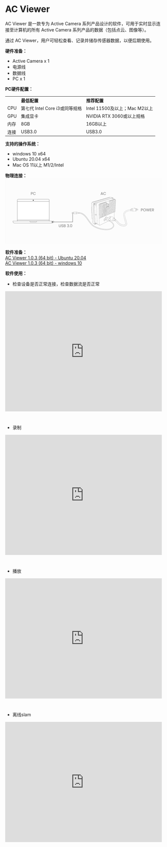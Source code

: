 # AC Viewer  

AC Viewer 是一款专为 Active Camera 系列产品设计的软件，可用于实时显示连接至计算机的所有 Active Camera 系列产品的数据（包括点云、图像等）。

通过 AC Viewer，用户可轻松查看、记录并储存传感器数据，以便后期使用。  

**硬件准备：** 
- Active Camera x 1
- 电源线
- 数据线
- PC x 1  

**PC硬件配置：**  

<table class="docutils align-default" style="width: 100%;">
    <tbody>
        <tr class="row-even centered-table-text">
            <td></td>
            <td style="font-weight: bold;">最低配置</td>
            <td style="font-weight: bold;">推荐配置</td>
        </tr>
        <tr class="row-odd centered-table-text">
            <td>CPU</td>
            <td>第七代 Intel Core i3或同等规格</td>
            <td>Intel 11500及以上；Mac M2以上</td>
        </tr>
        <tr class="row-even centered-table-text">
            <td>GPU</td>
            <td>集成显卡</td>
            <td>NVIDIA RTX 3060或以上规格</td>
        </tr>
        <tr class="row-odd centered-table-text">
            <td>内存</td>
            <td>8GB</td>
            <td>16GB以上</td>
        </tr>
        <tr class="row-even centered-table-text">
            <td>连接</td>
            <td>USB3.0</td>
            <td>USB3.0</td>
        </tr>
    </tbody>
</table>

**支持的操作系统：**   

- windows 10 x64   
- Ubuntu 20.04 x64  
- Mac OS 11以上 M1/2/Intel

**物理连接：**
![图片alt](../image/output.png)  


**软件准备：**  
[AC Viewer 1.0.3 (64 bit) - Ubuntu 20.04](https://cdn.robosense.cn/AC_wiki/AcViewer_Linux_x86_64_release_1.0.3.zip)  
[AC Viewer 1.0.3 (64 bit) - windows 10](https://cdn.robosense.cn/AC_wiki/AcViewer_Win_x86_64_release_1.0.3.zip)



 **软件使用：**  
- 检查设备是否正常连接，检查数据流是否正常
<iframe style="margin-bottom: 24px;" width="100%" height="386" src="https://cdn.robosense.cn/AC_wiki/acview_check.mp4" frameborder="0" allowfullscreen></iframe>

- 录制
<iframe style="margin-bottom: 24px;" width="100%" height="386" src="https://cdn.robosense.cn/AC_wiki/acview_collect.mp4" frameborder="0" allowfullscreen></iframe>

- 播放
<iframe style="margin-bottom: 24px;" width="100%" height="386" src="https://cdn.robosense.cn/AC_wiki/acview_replay.mp4" frameborder="0" allowfullscreen></iframe>

- 离线slam
<iframe style="margin-bottom: 24px;" width="100%" height="386" src="https://cdn.robosense.cn/AC_wiki/acview_slam.mp4" frameborder="0" allowfullscreen></iframe>
